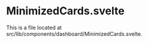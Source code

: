 # MinimizedCards.svelte

This is a file located at src/lib/components/dashboard/MinimizedCards.svelte.

